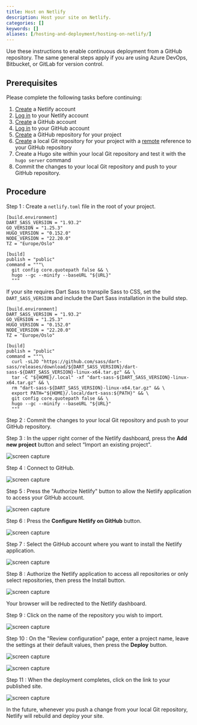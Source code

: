 ```yaml
---
title: Host on Netlify
description: Host your site on Netlify.
categories: []
keywords: []
aliases: [/hosting-and-deployment/hosting-on-netlify/]
---
```


Use these instructions to enable continuous deployment from a GitHub repository. The same general steps apply if you are using Azure DevOps, Bitbucket, or GitLab for version control.

## Prerequisites

Please complete the following tasks before continuing:

1. [Create](https://app.netlify.com/signup) a Netlify account
1. [Log in](https://app.netlify.com/login) to your Netlify account
1. [Create](https://github.com/signup) a GitHub account
1. [Log in](https://github.com/login) to your GitHub account
1. [Create](https://github.com/new) a GitHub repository for your project
1. [Create](https://git-scm.com/docs/git-init) a local Git repository for your project with a [remote](https://git-scm.com/docs/git-remote) reference to your GitHub repository
1. Create a Hugo site within your local Git repository and test it with the `hugo server` command
1. Commit the changes to your local Git repository and push to your GitHub repository.

## Procedure

<!-- Using "text" as the code block language because "toml" looks terrible. -->

Step 1
: Create a `netlify.toml` file in the root of your project.

  ```text {file="netlify.toml" copy=true}
  [build.environment]
  DART_SASS_VERSION = "1.93.2"
  GO_VERSION = "1.25.3"
  HUGO_VERSION = "0.152.0"
  NODE_VERSION = "22.20.0"
  TZ = "Europe/Oslo"

  [build]
  publish = "public"
  command = """\
    git config core.quotepath false && \
    hugo --gc --minify --baseURL "${URL}"
    """
  ```

  If your site requires Dart Sass to transpile Sass to CSS, set the `DART_SASS_VERSION` and include the Dart Sass installation in the build step.

  ```text {file="netlify.toml" copy=true}
  [build.environment]
  DART_SASS_VERSION = "1.93.2"
  GO_VERSION = "1.25.3"
  HUGO_VERSION = "0.152.0"
  NODE_VERSION = "22.20.0"
  TZ = "Europe/Oslo"

  [build]
  publish = "public"
  command = """\
    curl -sLJO "https://github.com/sass/dart-sass/releases/download/${DART_SASS_VERSION}/dart-sass-${DART_SASS_VERSION}-linux-x64.tar.gz" && \
    tar -C "${HOME}/.local" -xf "dart-sass-${DART_SASS_VERSION}-linux-x64.tar.gz" && \
    rm "dart-sass-${DART_SASS_VERSION}-linux-x64.tar.gz" && \
    export PATH="${HOME}/.local/dart-sass:${PATH}" && \
    git config core.quotepath false && \
    hugo --gc --minify --baseURL "${URL}"
    """
  ```

Step 2
: Commit the changes to your local Git repository and push to your GitHub repository.

Step 3
: In the upper right corner of the Netlify dashboard, press the **Add new project** button and select “Import an existing project".

  ![screen capture](netlify-01.png)

Step 4
: Connect to GitHub.

  ![screen capture](netlify-02.png)

Step 5
: Press the "Authorize Netlify" button to allow the Netlify application to access your GitHub account.

  ![screen capture](netlify-03.png)

Step 6
: Press the **Configure Netlify on GitHub** button.
  
  ![screen capture](netlify-04.png)

Step 7
: Select the GitHub account where you want to install the Netlify application.

  ![screen capture](netlify-05.png)

Step 8
: Authorize the Netlify application to access all repositories or only select repositories, then press the Install button.

  ![screen capture](netlify-06.png)

Your browser will be redirected to the Netlify dashboard.

Step 9
: Click on the name of the repository you wish to import.

  ![screen capture](netlify-07.png)

Step 10
: On the "Review configuration" page, enter a project name, leave the settings at their default values, then press the **Deploy** button.

  ![screen capture](netlify-08.png)

  ![screen capture](netlify-09.png)

Step 11
: When the deployment completes, click on the link to your published site.

  ![screen capture](netlify-10.png)

In the future, whenever you push a change from your local Git repository, Netlify will rebuild and deploy your site.
